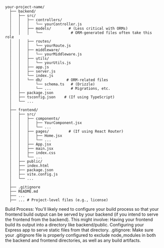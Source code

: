 ```
your-project-name/
  ├── backend/
  │   ├── src/
  │   │   ├── controllers/
  │   │   │   └── yourController.js
  │   │   ├── models/        # (Less critical with ORMs)
  │   │   │   └──             # ORM-generated files often take this role
  │   │   ├── routes/
  │   │   │   └── yourRoute.js
  │   │   ├── middleware/
  │   │   │   └── yourMiddleware.js
  │   │   ├── utils/
  │   │   │   └── yourUtils.js
  │   │   ├── app.js
  │   │   ├── server.js
  │   │   └── index.js
  │   │   └── db/           # ORM-related files
  │   │       └── schema.ts   # (Drizzle)
  │   │       └── ...         # Migrations, etc.
  │   ├── package.json
  │   ├── tsconfig.json    # (If using TypeScript)
  │   └── ...
  │
  ├── frontend/
  │   ├── src/
  │   │   ├── components/
  │   │   │   ├── YourComponent.jsx
  │   │   │   └── ...
  │   │   ├── pages/         # (If using React Router)
  │   │   │   ├── Home.jsx
  │   │   │   └── ...
  │   │   ├── App.jsx
  │   │   ├── main.jsx
  │   │   ├── index.css
  │   │   └── ...
  │   ├── public/
  │   ├── index.html
  │   ├── package.json
  │   ├── vite.config.js
  │   └── ...
  │
  ├── .gitignore
  ├── README.md
  ├── ...
  ├── ... # Project-level files (e.g., license)
```

Build Process: You'll likely need to configure your build process so that your frontend build output can be served by your backend (if you intend to serve the frontend from the backend). This might involve:
Having your frontend build its output into a directory like backend/public.
Configuring your Express app to serve static files from that directory.
.gitignore: Make sure your .gitignore file is properly configured to exclude node_modules in both the backend and frontend directories, as well as any build artifacts.
